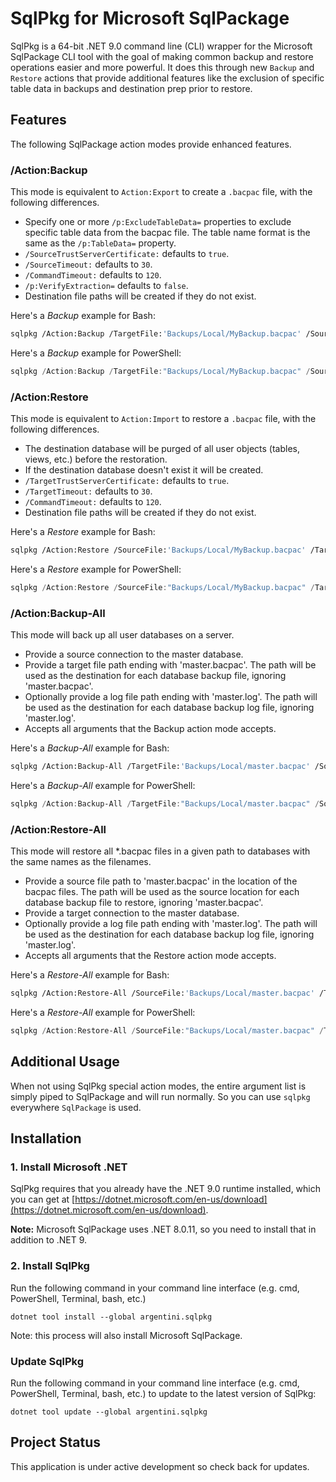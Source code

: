 # SqlPkg for Microsoft SqlPackage

SqlPkg is a 64-bit .NET 9.0 command line (CLI) wrapper for the Microsoft SqlPackage CLI tool with the goal of making common backup and restore operations easier and more powerful. It does this through new `Backup` and `Restore` actions that provide additional features like the exclusion of specific table data in backups and destination prep prior to restore.

## Features

The following SqlPackage action modes provide enhanced features.

### /Action:Backup

This mode is equivalent to `Action:Export` to create a `.bacpac` file, with the following differences.

- Specify one or more `/p:ExcludeTableData=` properties to exclude specific table data from the bacpac file. The table name format is the same as the `/p:TableData=` property.
- `/SourceTrustServerCertificate:` defaults to `true`.
- `/SourceTimeout:` defaults to `30`.
- `/CommandTimeout:` defaults to `120`.
- `/p:VerifyExtraction=` defaults to `false`.
- Destination file paths will be created if they do not exist.

Here's a *Backup* example for Bash:

```bash
sqlpkg /Action:Backup /TargetFile:'Backups/Local/MyBackup.bacpac' /SourceServerName:'mydatabase.net,1433' /SourceDatabaseName:'MyDatabase' /SourceUser:'sa' /SourcePassword:'MyP@ssw0rd' /p:ExcludeTableData='[dbo].[Log]' /p:ExcludeTableData='[dbo].[IpAddresses]'
```

Here's a *Backup* example for PowerShell:

```powershell
sqlpkg /Action:Backup /TargetFile:"Backups/Local/MyBackup.bacpac" /SourceServerName:"mydatabase.net,1433" /SourceDatabaseName:MyDatabase /SourceUser:sa /SourcePassword:MyP@ssw0rd /p:ExcludeTableData=[dbo].[Log] /p:ExcludeTableData=[dbo].[IpAddresses]
```

### /Action:Restore

This mode is equivalent to `Action:Import` to restore a `.bacpac` file, with the following differences.

- The destination database will be purged of all user objects (tables, views, etc.) before the restoration.
- If the destination database doesn't exist it will be created.
- `/TargetTrustServerCertificate:` defaults to `true`.
- `/TargetTimeout:` defaults to `30`.
- `/CommandTimeout:` defaults to `120`.
- Destination file paths will be created if they do not exist.

Here's a *Restore* example for Bash:

```bash
sqlpkg /Action:Restore /SourceFile:'Backups/Local/MyBackup.bacpac' /TargetServerName:'mydatabase.net,1433' /TargetDatabaseName:'MyDatabase' /TargetUser:'sa' /TargetPassword:'MyP@ssw0rd'
```

Here's a *Restore* example for PowerShell:

```powershell
sqlpkg /Action:Restore /SourceFile:"Backups/Local/MyBackup.bacpac" /TargetServerName:"mydatabase.net,1433" /TargetDatabaseName:MyDatabase /TargetUser:sa /TargetPassword:MyP@ssw0rd
```

### /Action:Backup-All

This mode will back up all user databases on a server.

- Provide a source connection to the master database.
- Provide a target file path ending with 'master.bacpac'. The path will be used as the destination for each database backup file, ignoring 'master.bacpac'.
- Optionally provide a log file path ending with 'master.log'. The path will be used as the destination for each database backup log file, ignoring 'master.log'.
- Accepts all arguments that the Backup action mode accepts.

Here's a *Backup-All* example for Bash:

```bash
sqlpkg /Action:Backup-All /TargetFile:'Backups/Local/master.bacpac' /SourceServerName:'mydatabase.net,1433' /SourceDatabaseName:'master' /SourceUser:'sa' /SourcePassword:'MyP@ssw0rd' /p:ExcludeTableData='[dbo].[Log]' /p:ExcludeTableData='[dbo].[IpAddresses]'
```

Here's a *Backup-All* example for PowerShell:

```powershell
sqlpkg /Action:Backup-All /TargetFile:"Backups/Local/master.bacpac" /SourceServerName:"mydatabase.net,1433" /SourceDatabaseName:master /SourceUser:sa /SourcePassword:MyP@ssw0rd /p:ExcludeTableData=[dbo].[Log] /p:ExcludeTableData=[dbo].[IpAddresses]
```

### /Action:Restore-All

This mode will restore all \*.bacpac files in a given path to databases with the same names as the filenames.

- Provide a source file path to 'master.bacpac' in the location of the bacpac files. The path will be used as the source location for each database backup file to restore, ignoring 'master.bacpac'.
- Provide a target connection to the master database.
- Optionally provide a log file path ending with 'master.log'. The path will be used as the destination for each database backup log file, ignoring 'master.log'.
- Accepts all arguments that the Restore action mode accepts.

Here's a *Restore-All* example for Bash:

```bash
sqlpkg /Action:Restore-All /SourceFile:'Backups/Local/master.bacpac' /TargetServerName:'mydatabase.net,1433' /TargetDatabaseName:'master' /TargetUser:'sa' /TargetPassword:'MyP@ssw0rd'
```

Here's a *Restore-All* example for PowerShell:

```powershell
sqlpkg /Action:Restore-All /SourceFile:"Backups/Local/master.bacpac" /TargetServerName:"mydatabase.net,1433" /TargetDatabaseName:master /TargetUser:sa /TargetPassword:MyP@ssw0rd
```

## Additional Usage

When not using SqlPkg special action modes, the entire argument list is simply piped to SqlPackage and will run normally. So you can use `sqlpkg` everywhere `SqlPackage` is used.

## Installation

### 1. Install Microsoft .NET

SqlPkg requires that you already have the .NET 9.0 runtime installed, which you can get at [https://dotnet.microsoft.com/en-us/download](https://dotnet.microsoft.com/en-us/download).

**Note:** Microsoft SqlPackage uses .NET 8.0.11, so you need to install that in addition to .NET 9.

### 2. Install SqlPkg

Run the following command in your command line interface (e.g. cmd, PowerShell, Terminal, bash, etc.)

```dotnet tool install --global argentini.sqlpkg```

Note: this process will also install Microsoft SqlPackage.

### Update SqlPkg

Run the following command in your command line interface (e.g. cmd, PowerShell, Terminal, bash, etc.) to update to the latest version of SqlPkg:

```dotnet tool update --global argentini.sqlpkg```

## Project Status

This application is under active development so check back for updates.
